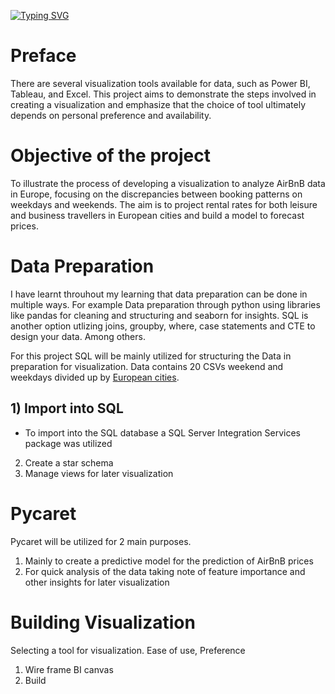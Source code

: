 [![Typing SVG](https://readme-typing-svg.herokuapp.com?font=Fira+Code&size=50&pause=1000&color=000000&background=EBEBEB00&width=1500&height=200&lines=Creating+Business+Intelligence+Visualization)](https://git.io/typing-svg)

# Preface
There are several visualization tools available for data, such as Power BI, Tableau, and Excel. This project aims to demonstrate the steps involved in creating a visualization and emphasize that the choice of tool ultimately depends on personal preference and availability.

# Objective of the project
To illustrate the process of developing a visualization to analyze AirBnB data in Europe, focusing on the discrepancies between booking patterns on weekdays and weekends. The aim is to project rental rates for both leisure and business travellers in European cities and build a model to forecast prices.

# Data Preparation
I have learnt throuhout my learning that data preparation can be done in multiple ways. For example Data preparation through python using libraries like pandas for cleaning and structuring and seaborn for insights. SQL is another option utlizing joins, groupby, where, case statements and CTE to design your data. Among others.

For this project SQL will be mainly utilized for structuring the Data in preparation for visualization. Data contains 20 CSVs weekend and weekdays divided up by [European cities](https://zenodo.org/record/4446043#.Y9Y9ENJBwUE).
## 1) Import into SQL
* To import into the SQL database a SQL Server Integration Services package was utilized

2) Create a star schema
3) Manage views for later visualization	

# Pycaret
Pycaret will be utilized for 2 main purposes.
1) Mainly to create a predictive model for the prediction of AirBnB prices
2) For quick analysis of the data taking note of feature importance and other insights for later visualization

# Building Visualization
Selecting a tool for visualization. Ease of use, Preference
1) Wire frame BI canvas
2) Build
	
